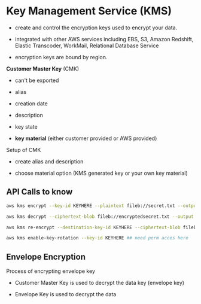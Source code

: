 # Key Management Service (KMS)

* create and control the encryption keys used to encrypt your data.

* integrated with other AWS services including EBS, S3, Amazon Redshift, Elastic Transcoder, WorkMail, Relational Database Service

* encryption keys are bound by region.



**Customer Master Key** (CMK)

* can't be exported

* alias

* creation date

* description

* key state 

* **key material** (either customer provided or AWS provided)



Setup of CMK

* create alias and description

* choose material option (KMS generated key or your own key material)



## API Calls to know

```bash
aws kms encrypt --key-id KEYHERE --plaintext fileb://secret.txt --output text --query CipherTextBlob | base64 --decode > encryptedsecret.txt 

aws kms decrypt --ciphertext-blob fileb://encryptedsecret.txt --output text --query Plaintext | base64 ---decode > decryptedsecret.txt

aws kms re-encrypt --destination-key-id KEYHERE --ciphertext-blob fileb://encryptedsecret.txt | base64 > newencryption.txt ## encrypt but destroy plaintext version

aws kms enable-key-rotation --key-id KEYHERE ## need perm acces here
```

## Envelope Encryption

Process of encrypting envelope key

* Customer Master Key is used to decrypt the data key (envelope key)

* Envelope Key is used to decrypt the data



